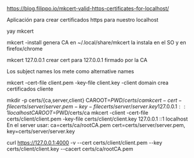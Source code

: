 https://blog.filippo.io/mkcert-valid-https-certificates-for-localhost/

Aplicación para crear certificados https para nuestro localhost

yay mkcert

mkcert -install
  genera CA en ~/.local/share/mkcert
  la instala en el SO y en firefox/chrome

mkcert 127.0.0.1
  crear cert para 127.0.0.1 firmado por la CA

Los subject names los mete como alternative names


mkcert -cert-file client.pem -key-file client.key -client domain
  crea certificados cliente



mkdir -p certs/{ca,server,client}
CAROOT=$PWD/certs/ca mkcert -cert-file certs/server/server.pem -key-file certs/server/server.key 127.0.0.1 ::1 localhost
CAROOT=$PWD/certs/ca mkcert -client -cert-file certs/client/client.pem -key-file certs/client/client.key 127.0.0.1 ::1 localhost
En el server usar: ca=certs/ca/rootCA.pem cert=certs/server/server.pem, key=certs/server/server.key

curl https://127.0.0.1:4000 -v --cert certs/client/client.pem --key certs/client/client.key --cacert certs/ca/rootCA.pem

